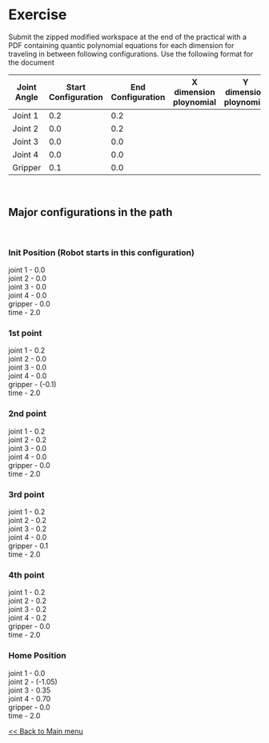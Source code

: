 # Exercise

Submit the zipped modified workspace at the end of the practical with a PDF containing quantic polynomial equations for each dimension for traveling in between following configurations. Use the following format for the document

Joint Angle | Start Configuration | End Configuration | X dimension ploynomial | Y dimension ploynomial | Z dimension ploynomial
------- | --- | --- | --- |--- |--- 
Joint 1 | 0.2 | 0.2 |
Joint 2 | 0.0 | 0.2 |
Joint 3 | 0.0 | 0.0 |
Joint 4 | 0.0 | 0.0 |
Gripper | 0.1 | 0.0 |

<br>

## Major configurations in the path

<br>

### Init Position (Robot starts in this configuration)
joint 1 - 0.0\
joint 2 - 0.0\
joint 3 - 0.0\
joint 4 - 0.0\
gripper - 0.0\
time    - 2.0

### 1st point
joint 1 - 0.2\
joint 2 - 0.0\
joint 3 - 0.0\
joint 4 - 0.0\
gripper - (-0.1)\
time    - 2.0

### 2nd point
joint 1 - 0.2\
joint 2 - 0.2\
joint 3 - 0.0\
joint 4 - 0.0\
gripper - 0.0\
time    - 2.0

### 3rd point
joint 1 - 0.2\
joint 2 - 0.2\
joint 3 - 0.2\
joint 4 - 0.0\
gripper - 0.1\
time    - 2.0

### 4th point
joint 1 - 0.2\
joint 2 - 0.2\
joint 3 - 0.2\
joint 4 - 0.2\
gripper - 0.0\
time    - 2.0

### Home Position
joint 1 - 0.0\
joint 2 - (-1.05)\
joint 3 - 0.35\
joint 4 - 0.70\
gripper - 0.0\
time    - 2.0

[<< Back to Main menu](../README.md)